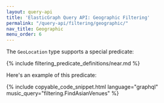 ```yaml
---
layout: query-api
title: 'ElasticGraph Query API: Geographic Filtering'
permalink: "/query-api/filtering/geographic/"
nav_title: Geographic
menu_order: 6
---
```

The `GeoLocation` type supports a special predicate:

{% include filtering_predicate_definitions/near.md %}

Here's an example of this predicate:

{% include copyable_code_snippet.html language="graphql" music_query="filtering.FindAsianVenues" %}
